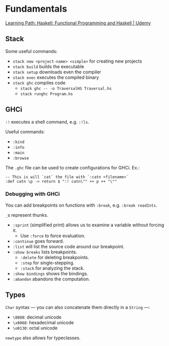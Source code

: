 # Fundamentals

[Learning Path: Haskell: Functional Programming and Haskell | Udemy](https://www.udemy.com/course/learning-path-haskell-functional-programming-and-haskell/)

## Stack

Some useful commands:

- `stack new <project-name> <simple>` for creating new projects
- `stack build` builds the executable
- `stack setup` downloads even the compiler
- `stack exec` executes the compiled binary
- `stack ghc` compiles code
    - `stack ghc -- -o TraversalHS Traversal.hs`
    - `stack runghc Program.hs`
    
## GHCi

`:!` executes a shell command, e.g. `:!ls`.

Useful commands:

- `:kind`
- `:info`
- `:main`
- `:browse`

The `.ghc` file can be used to create configurations for GHCi. Ex.:

```ghci
-- This is will `cat` the file with `:catn <filename>`
:def catn \p -> return $ ":! catn\"" ++ p ++ "\""
```

### Debugging with GHCi

You can add breakpoints on functions with `:break`, e.g. `:break readInts`.

`_`s represent thunks.

- `:sprint` (simplified print) allows us to examine a variable without forcing it.
    - Use `:force` to force evaluation.
- `:continue` goes forward.
- `:list` will list the source code around our breakpoint.
- `:show breaks` lists breakpoints.
    - `:delete` for deleting breakpoints.
    - `:step` for single-stepping.
    - `:stack` for analyzing the stack.
- `:show bindings` shows the bindings.
- `:abandon` abandons the computation.

## Types

`Char` syntax &mdash; you can also concatenate them directly in a `String` &mdash;:

- `\0088`: decimal unicode
- `\x0068`: hexadecimal unicode
- `\o0130`: octal unicode

`newtype` also allows for typeclasses.
